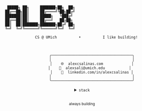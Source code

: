 ```
 █████╗ ██╗     ███████╗██╗  ██╗
██╔══██╗██║     ██╔════╝╚██╗██╔╝
███████║██║     █████╗   ╚███╔╝ 
██╔══██║██║     ██╔══╝   ██╔██╗ 
██║  ██║███████╗███████╗██╔╝ ██╗
╚═╝  ╚═╝╚══════╝╚══════╝╚═╝  ╚═╝
```

<div align="center">

```
    CS @ UMich          •          I like building!
```

<br>

```
         ╭─────────────────────────────────────╮
         │                                     │
         │    🌐  alexcsalinas.com             │
         │    📧  alexsali@umich.edu           │  
         │    💼  linkedin.com/in/alexcsalinas │
         │                                     │
         ╰─────────────────────────────────────╯
```

<details>
<summary><code>stack</code></summary>

```
C++  ┃  Go  ┃  Python  ┃  Java  ┃  JavaScript  ┃  HTML/CSS
```

</details>

<br>

<sup>always building</sup>

</div>
